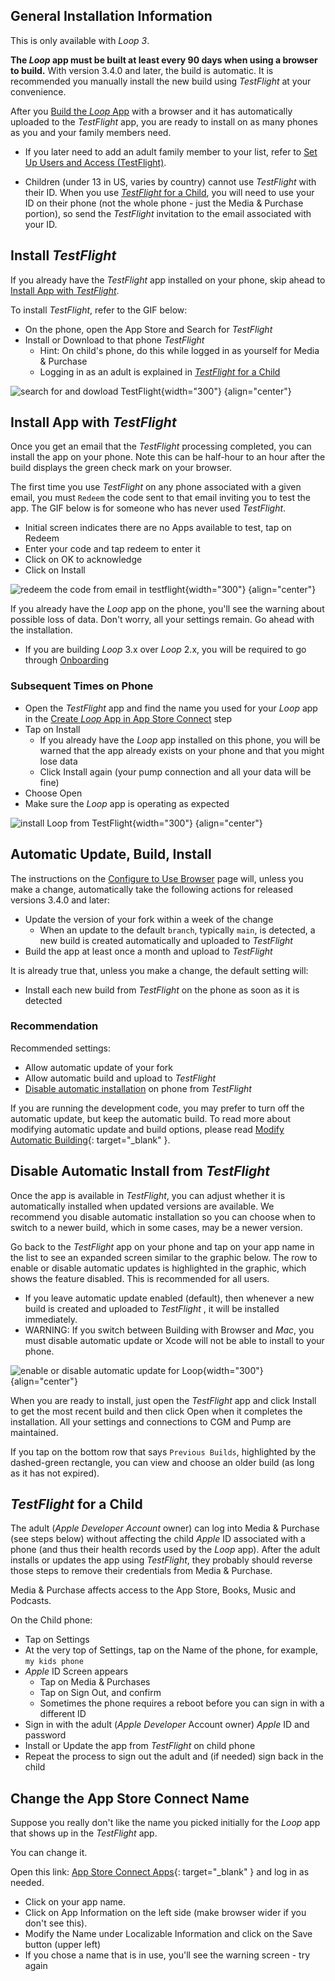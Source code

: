 ## General Installation Information

This is only available with&nbsp;_<span translate="no">Loop 3</span>_.

**The *Loop* app must be built at least every 90 days when using a browser to build.** With version 3.4.0 and later, the build is automatic. It is recommended you manually install the new build using *TestFlight* at your convenience.

After you [Build the *Loop* App](../gh-actions/gh-first-time.md#build-the-loop-app) with a browser and it has automatically uploaded to the *TestFlight* app, you are ready to install on as many phones as you and your family members need.

* If you later need to add an adult family member to your list, refer to [Set Up Users and Access (TestFlight)](../gh-actions/gh-first-time.md#set-up-users-and-access-testflight).

* Children (under 13 in US, varies by country) cannot use *TestFlight* with their ID. When you use [*TestFlight* for a Child](#testflight-for-a-child), you will need to use your ID on their phone (not the whole phone - just the Media & Purchase portion), so send the *TestFlight* invitation to the email associated with your ID.

## Install *TestFlight*

If you already have the *TestFlight* app installed on your phone, skip ahead to [Install App with *TestFlight*](#install-app-with-testflight).

To install *TestFlight*, refer to the GIF below:

* On the phone, open the App Store and Search for *TestFlight*
* Install or Download to that phone *TestFlight*
    * Hint: On child's phone, do this while logged in as yourself for Media & Purchase
    * Logging in as an adult is explained in [*TestFlight* for a Child](gh-deploy.md#testflight-for-a-child)

![search for and dowload TestFlight](img/testflight-app-store.gif){width="300"}
{align="center"}

## Install App with *TestFlight*

Once you get an email that the *TestFlight* processing completed, you can install the app on your phone. Note this can be half-hour to an hour after the build displays the green check mark on your browser.

The first time you use *TestFlight* on any phone associated with a given email, you must `Redeem` the code sent to that email inviting you to test the app. The GIF below is for someone who has never used *TestFlight*.

* Initial screen indicates there are no Apps available to test, tap on Redeem
* Enter your code and tap redeem to enter it
* Click on OK to acknowledge
* Click on Install

![redeem the code from email in testflight](img/testflight-redeem-code.gif){width="300"}
{align="center"}

If you already have the&nbsp;_<span translate="no">Loop</span>_&nbsp;app on the phone, you'll see the warning about possible loss of data. Don't worry, all your settings remain. Go ahead with the installation.

* If you are building&nbsp;_<span translate="no">Loop</span>_&nbsp;3.x over&nbsp;_<span translate="no">Loop</span>_&nbsp;2.x, you will be required to go through [Onboarding](../loop-3/onboarding.md)

### Subsequent Times on Phone

* Open the *TestFlight* app and find the name you used for your *Loop* app in the [Create *Loop* App in App Store Connect](../gh-actions/gh-first-time.md#create-loop-app-in-app-store-connect) step
* Tap on Install
    * If you already have the *Loop* app installed on this phone, you will be warned that the app already exists on your phone and that you might lose data
    * Click Install again (your pump connection and all your data will be fine)
* Choose Open
* Make sure the *Loop* app is operating as expected

![install Loop from TestFlight](img/testflight-install-loop.gif){width="300"}
{align="center"}

## Automatic Update, Build, Install

The instructions on the [Configure to Use Browser](gh-first-time.md) page will, unless you make a change, automatically take the following actions for released versions 3.4.0 and later:

* Update the version of your&nbsp;<span translate="no">fork</span>&nbsp;within a week of the change
    * When an update to the default `branch`, typically `main`, is detected, a new build is created automatically and uploaded to *TestFlight*
* Build the app at least once a month and upload to *TestFlight*

It is already true that, unless you make a change, the default setting will:

* Install each new build from *TestFlight* on the phone as soon as it is detected

### Recommendation

Recommended settings:

* Allow automatic update of your&nbsp;<span translate="no">fork</span>
* Allow automatic build and upload to *TestFlight*
* [Disable automatic installation](#disable-automatic-install-from-testflight) on phone from *TestFlight*

If you are running the development code, you may prefer to turn off the automatic update, but keep the automatic build. To read more about modifying automatic update and build options, please read [Modify Automatic Building](automatic.md#modify-automatic-building){: target="_blank" }.

## Disable Automatic Install from *TestFlight*

Once the app is available in *TestFlight*, you can adjust whether it is automatically installed when updated versions are available. We recommend you disable automatic installation so you can choose when to switch to a newer build, which in some cases, may be a newer version.

Go back to the *TestFlight* app on your phone and tap on your app name in the list to see an expanded screen similar to the graphic below. The row to enable or disable automatic updates is highlighted in the graphic, which shows the feature disabled. This is recommended for all users.

* If you leave automatic update enabled (default), then whenever a new build is created and uploaded to *TestFlight* , it will be installed immediately.
* WARNING: If you switch between Building with Browser and *Mac*, you must disable automatic update or Xcode will not be able to install to your phone.

![enable or disable automatic update for Loop](img/testflight-auto-update.png){width="300"}
{align="center"}

When you are ready to install, just open the *TestFlight* app and click Install to get the most recent build and then click Open when it completes the installation. All your settings and connections to CGM and Pump are maintained.

If you tap on the bottom row that says `Previous Builds`, highlighted by the dashed-green rectangle, you can view and choose an older build (as long as it has not expired).

## *TestFlight* for a Child

The adult (*Apple Developer Account* owner) can log into Media & Purchase (see steps below) without affecting the child *Apple* ID associated with a phone (and thus their health records used by the *Loop* app). After the adult installs or updates the app using *TestFlight*, they probably should reverse those steps to remove their credentials from Media & Purchase.

Media & Purchase affects access to the App Store, Books, Music and Podcasts.

On the Child phone:

* Tap on Settings
* At the very top of Settings, tap on the Name of the phone, for example, `my kids phone`
* *Apple* ID Screen appears
    * Tap on Media & Purchases
    * Tap on Sign Out, and confirm
    * Sometimes the phone requires a reboot before you can sign in with a different ID
* Sign in with the adult (*Apple Developer* Account owner) *Apple* ID and password
* Install or Update the app from *TestFlight* on child phone
* Repeat the process to sign out the adult and (if needed) sign back in the child

## Change the App Store Connect Name

Suppose you really don't like the name you picked initially for the&nbsp;_<span translate="no">Loop</span>_&nbsp;app that shows up in the *TestFlight* app.

You can change it.

Open this link: [App Store Connect Apps](https://appstoreconnect.apple.com/apps){: target="_blank" } and log in as needed.

* Click on your app name.
* Click on App Information on the left side (make browser wider if you don't see this).
* Modify the Name under Localizable Information and click on the Save button (upper left)
* If you chose a name that is in use, you'll see the warning screen - try again

